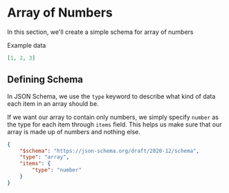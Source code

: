 # Array of Numbers

In this section, we'll create a simple schema for array of numbers

Example data

```json
[1, 2, 3]
```

## Defining Schema

In JSON Schema, we use the `type` keyword to describe what kind of data each item in an array should be.

If we want our array to contain only numbers, we simply specify `number` as the type for each item through `items` field. This helps us make sure that our array is made up of numbers and nothing else.

```json
{
    "$schema": "https://json-schema.org/draft/2020-12/schema",
    "type": "array",
    "items": {
        "type": "number"
    }
}
```
